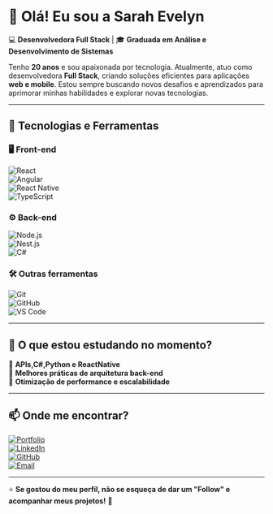 # 👋 Olá! Eu sou a Sarah Evelyn  

💻 **Desenvolvedora Full Stack** | 🎓 **Graduada em Análise e Desenvolvimento de Sistemas**  

Tenho **20 anos** e sou apaixonada por tecnologia. Atualmente, atuo como desenvolvedora **Full Stack**, criando soluções eficientes para aplicações **web e mobile**. Estou sempre buscando novos desafios e aprendizados para aprimorar minhas habilidades e explorar novas tecnologias.  

---

## 🚀 Tecnologias e Ferramentas  

### 🖥️ **Front-end**  
![React](https://img.shields.io/badge/-React-61DAFB?style=flat&logo=react&logoColor=white)  
![Angular](https://img.shields.io/badge/-Angular-DD0031?style=flat&logo=angular&logoColor=white)  
![React Native](https://img.shields.io/badge/-React%20Native-61DAFB?style=flat&logo=react&logoColor=white)  
![TypeScript](https://img.shields.io/badge/-TypeScript-007ACC?style=flat&logo=typescript&logoColor=white)  

### ⚙️ **Back-end**  
![Node.js](https://img.shields.io/badge/-Node.js-339933?style=flat&logo=node.js&logoColor=white)  
![Nest.js](https://img.shields.io/badge/-Nest.js-E0234E?style=flat&logo=nestjs&logoColor=white)  
![C#](https://img.shields.io/badge/-C%23-239120?style=flat&logo=c-sharp&logoColor=white)  

### 🛠️ **Outras ferramentas**  
![Git](https://img.shields.io/badge/-Git-F05032?style=flat&logo=git&logoColor=white)  
![GitHub](https://img.shields.io/badge/-GitHub-181717?style=flat&logo=github&logoColor=white)  
![VS Code](https://img.shields.io/badge/-VS%20Code-007ACC?style=flat&logo=visual-studio-code&logoColor=white)  

---

## 🌱 O que estou estudando no momento?  
🔹 **APIs,C#,Python e ReactNative**  
🔹 **Melhores práticas de arquitetura back-end**  
🔹 **Otimização de performance e escalabilidade**  

---

## 📫 Onde me encontrar?  
[![Portfolio](https://img.shields.io/badge/-Portfólio-000?style=flat&logo=vercel&logoColor=white)](https://portifolio-psi-virid.vercel.app/)  
[![LinkedIn](https://img.shields.io/badge/-LinkedIn-0077B5?style=flat&logo=linkedin&logoColor=white)](https://www.linkedin.com/in/sarah-evelyn/)  
[![GitHub](https://img.shields.io/badge/-GitHub-181717?style=flat&logo=github&logoColor=white)](https://github.com/SarahEvelyn2005)  
[![Email](https://img.shields.io/badge/-Email-D14836?style=flat&logo=gmail&logoColor=white)](mailto:evelynpinheiro2005@gmail.com)  

---

⭐ **Se gostou do meu perfil, não se esqueça de dar um "Follow" e acompanhar meus projetos!** 🚀  
